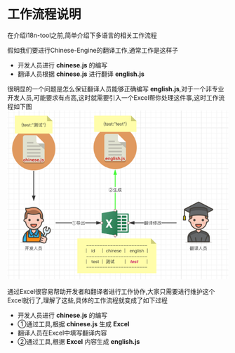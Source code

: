 # 工作流程说明
在介绍i18n-tool之前,简单介绍下多语言的相关工作流程

假如我们要进行Chinese-Engine的翻译工作,通常工作是这样子
- 开发人员进行 **chinese.js** 的编写
- 翻译人员根据 **chinese.js** 进行翻译 **english.js**

很明显的一个问题是怎么保证翻译人员能够正确编写 **english.js**,对于一个非专业开发人员,可能要求有点高,这时就需要引入一个Excel帮你处理这件事,这时工作流程如下图
![](.tool_images/814df3c9.png)

通过Excel很容易帮助开发者和翻译者进行工作协作,大家只需要进行维护这个Excel就行了,理解了这些,具体的工作流程就变成了如下过程

- 开发人员进行 **chinese.js** 的编写
- ①通过工具,根据 **chinese.js** 生成 **Excel**
- 翻译人员在Excel中填写翻译内容
- ②通过工具,根据 **Excel** 内容生成 **english.js**


